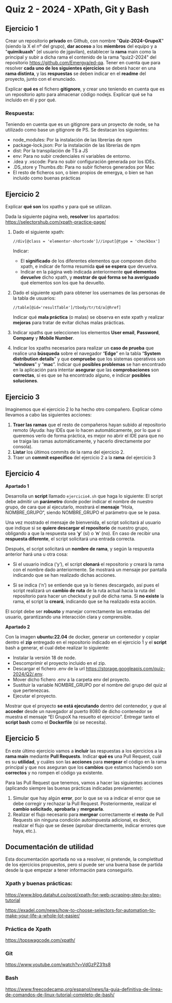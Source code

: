 # Quiz 2 - 2024 - XPath, Git y Bash

## Ejercicio 1

Crear un repositorio **privado** en Github, con nombre "**Quiz-2024-GrupoX**" (siendo la X el nº del grupo), **dar acceso** a los **miembros** del equipo y a "**quimikuaxh**" (el usuario de jgavilan), establecer la **rama** main como la principal y subir a dicha rama el contenido de la rama “quiz2-2024" del repositorio https://github.com/Emergya/ed-qa. Tener en cuenta que para resolver **cada uno de los siguientes ejercicios** se deberá hacer en una **rama distinta**, y las **respuestas** se deben indicar en el **readme** del proyecto, junto con el enunciado.

Explicar **qué es** el fichero **gitignore**, y crear uno teniendo en cuenta que es un repositorio apto para almacenar código nodejs. Explicar qué se ha incluido en él y por qué.

### Respuesta:
Teniendo en cuenta que es un gitignore para un proyecto de node, se ha utilizado como base un gitignore de PS.
Se destacan los siguientes:
- node_modules: Por la instalación de las librerías de npm
- package-lock.json: Por la instalación de las librerías de npm
- dist: Por la transpilación de TS a JS
- env: Para no subir credenciales ni variables de entorno.
- .idea y .vscode: Para no subir configuración generada por los IDEs.
- .DS_store y Thumbs.db: Para no subir ficheros generados por Mac
- El resto de ficheros son, o bien propios de emergya, o bien se han incluido como buenas prácticas

## Ejercicio 2

Explicar **qué son** los xpaths y para qué se utilizan.

Dada la siguiente página web, **resolver** los apartados:
https://selectorshub.com/xpath-practice-page/

1. Dado el siguiente xpath:

   ```//div[@class = 'elementor-shortcode']//input[@type = 'checkbox']```

   Indicar:

   - El **significado** de los diferentes elementos que componen dicho xpath, e indicar de forma resumida **qué se espera** que devuelva.
   - Indicar en la página web indicada anteriormente **qué elementos devuelve** dicho xpath, y **mostrar de qué forma se ha averiguado** qué elementos son los que ha devuelto.


2. Dado el siguiente xpath para obtener los usernames de las personas de la tabla de usuarios:

    ```//table[@id='resultTable']/tbody/tr/td/a[@href]```

    Indicar qué **mala práctica** (o malas) se observa en este xpath y realizar **mejoras** para tratar de evitar dichas malas prácticas.


3. Indicar xpaths que seleccionen los elementos **User email**, **Password**, **Company** y **Mobile Number**.

4. Indicar los xpaths necesarios para realizar un **caso de prueba** que realice una **búsqueda** sobre el navegador “**Edge**” en la tabla “**System distribution details**” y que **compruebe** que los sistemas operativos son “**windows**” y “**mac**”. Indicar qué **posibles problemas** se han encontrado en la aplicación para intentar **asegurar** que las **comprobaciones** son **correctas**, si es que se ha encontrado alguno, e indicar **posibles soluciones**.

## Ejercicio 3

Imaginemos que el ejercicio 2 lo ha hecho otro compañero. Explicar cómo llevamos a cabo las siguientes acciones:
1. **Traer las ramas** que el resto de compañeros hayan subido al repositorio remoto (Ayuda: hay IDEs que lo hacen automáticamente, por lo que si queremos verlo de forma práctica, es mejor no abrir el IDE para que no se traiga las ramas automáticamente, y hacerlo directamente por consola).
2. **Listar** los últimos commits de la rama del ejercicio 2.
3. Traer un **commit específico** del ejercicio 2 a la **rama** del ejercicio 3

## Ejercicio 4

**Apartado 1**

Desarrolla un **script** llamado ```ejercicio4.sh``` que haga lo siguiente: El script debe admitir un **parámetro** donde poder indicar el nombre de nuestro grupo, de cara que al ejecutarlo, mostrará el **mensaje** “Hola, NOMBRE_GRUPO“, siendo NOMBRE_GRUPO el parámetro que se le pasa.
 
Una vez mostrado el mensaje de bienvenida, el script solicitará al usuario que indique si se **quiere descargar el repositorio** de nuestro grupo, obligando a que la respuesta sea ‘**y**’ (sí) o ‘**n**’ (no). En caso de recibir una **respuesta diferente**, el script solicitará una entrada correcta.

Después, el script solicitará un **nombre de rama**, y según la respuesta anterior hará una u otra cosa:

- Si el usuario indica (‘y’), el script **clonará** el repositorio y creará la rama con el nombre dado anteriormente. Se mostrará un mensaje por pantalla indicando que se han realizado dichas acciones.

- Si se indica (‘n’) se entiende que ya lo tienes descargado, así pues el script realizará un **cambio de ruta** de la ruta actual hacia la ruta del repositorio para hacer un checkout y pull de dicha rama. Si **no existe** la rama, el script la **creará**, indicando que se ha realizado esta acción.

El script debe ser **robusto** y manejar correctamente las entradas del usuario, garantizando una interacción clara y comprensible.

**Apartado 2**

Con la imagen **ubuntu:22.04** de docker, generar un contenedor y copiar dentro el **zip** entregado en el repositorio indicado en el ejercicio 1 y el **script** bash a generar, el cual debe realizar lo siguiente:

- Instalar la versión 18 de node.
- Descomprimir el proyecto incluido en el zip.
- Descargar el fichero .env de la url https://storage.googleapis.com/quiz-2024/Q2/.env.
- Mover dicho fichero .env a la carpeta env del proyecto.
- Sustituir la variable NOMBRE_GRUPO por el nombre del grupo del quiz al que pertenezcas.
- Ejecutar el proyecto.

Mostrar que el proyecto **se está ejecutando** dentro del contenedor, y que al **acceder** desde un navegador al puerto 8080 de dicho contenedor se muestra el mensaje “El GrupoX ha resuelto el ejercicio”. Entregar tanto el **script bash** como el **Dockerfile** (si se necesita).

## Ejercicio 5

En este último ejercicio vamos a **incluir** las respuestas a los ejercicios a la **rama main** mediante **Pull Requests**. Indicar **qué es** una Pull Request, cuál es su **utilidad**, y cuáles son las **acciones** para **mergear** el código en la rama principal y que nos aseguran que los **cambios** que estamos haciendo son **correctos** y no rompen el código ya existente.

Para las Pull Request que tenemos, vamos a hacer las siguientes acciones (aplicando siempre las buenas prácticas indicadas previamente):

1. Simular que hay algún **error**, por lo que se va a indicar el error que se debe corregir y rechazar la Pull Request. Posteriormente, realizar el **cambio solicitado**, **aprobarla** y **mergearla**.
2. Realizar el flujo necesario para **mergear** correctamente el **resto** de Pull Requests sin ninguna condición autoimpuesta adicional, es decir, realizar el flujo que se desee (aprobar directamente, indicar errores que haya, etc.).

## Documentación de utilidad

Esta documentación aportada no va a resolver, ni pretende, la completitud de los ejercicios propuestos, pero sí puede ser una buena base de partida desde la que empezar a tener información para conseguirlo.

### Xpath y buenas prácticas:

https://www.blog.datahut.co/post/xpath-for-web-scraping-step-by-step-tutorial

https://exadel.com/news/how-to-choose-selectors-for-automation-to-make-your-life-a-whole-lot-easier/

### Práctica de Xpath

https://topswagcode.com/xpath/

### Git

https://www.youtube.com/watch?v=VdGzPZ31ts8

### Bash

https://www.freecodecamp.org/espanol/news/la-guia-definitiva-de-linea-de-comandos-de-linux-tutorial-completo-de-bash/ 
